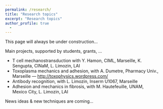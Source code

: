 ```yaml
---
permalink: /research/
title: "Research topics"
excerpt: "Research topics"
author_profile: true
  - 
---
```


This page will always be under construction…

Main projects, supported by students, grants, …

  - T cell mechanostransduction with Y. Hamon, CIML, Marseille, K. Sengupta, CINaM, L. Limozin, LAI
  - Toxoplasma mechanics and adhesion, with A. Dumetre, Pharmacy Univ., Marseille — http://toxophysics.wordpress.com/
  - Antibody recognition, with L. Limozin, Inserm U1067, Marseille
  - Adhesion and mechanics in fibrosis, with M. Hautefeuille, UNAM, Mexico City, L. Limozin, LAI

News ideas & new techniques are coming…